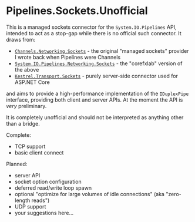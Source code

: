 # Pipelines.Sockets.Unofficial

This is a managed sockets connector for the `System.IO.Pipelines` API, intended to act as a stop-gap while there is
no official such connector. It draws from:

- [`Channels.Networking.Sockets`](https://github.com/davidfowl/Channels/tree/master/src/Channels.Networking.Sockets) - the original "managed sockets" provider I wrote back when Pipelines were Channels
- [`System.IO.Pipelines.Networking.Sockets`](https://github.com/dotnet/corefxlab/tree/master/src/System.IO.Pipelines.Networking.Sockets) - the "corefxlab" version of the above
- [`Kestrel.Transport.Sockets`](https://github.com/aspnet/KestrelHttpServer/tree/dev/src/Kestrel.Transport.Sockets) - purely server-side connector used for ASP.NET Core

and aims to provide a high-performance implementation of the `IDuplexPipe` interface, providing both client and server APIs. At the moment the API is *very* preliminary.

It is completely unofficial and should not be interpreted as anything other than a bridge.


Complete:

- TCP support
- basic client connect

Planned:

- server API
- socket option configuration
- deferred read/write loop spawn
- optional "optimize for large volumes of idle connections" (aka "zero-length reads")
- UDP support
- your suggestions here...
